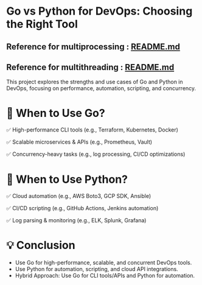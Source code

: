 # Go vs Python for DevOps: Choosing the Right Tool

## Reference for multiprocessing : [README.md](multiprocessing/README.md)

## Reference for multithreading :  [README.md](multithreading/README.md)


This project explores the strengths and use cases of Go and Python in DevOps, focusing on performance, automation, scripting, and concurrency.

# 🚀 When to Use Go?

✅ High-performance CLI tools (e.g., Terraform, Kubernetes, Docker)

✅ Scalable microservices & APIs (e.g., Prometheus, Vault)

✅ Concurrency-heavy tasks (e.g., log processing, CI/CD optimizations)

# 🐍 When to Use Python?

✅ Cloud automation (e.g., AWS Boto3, GCP SDK, Ansible)

✅ CI/CD scripting (e.g., GitHub Actions, Jenkins automation)

✅ Log parsing & monitoring (e.g., ELK, Splunk, Grafana)

# 💡 Conclusion
- Use Go for high-performance, scalable, and concurrent DevOps tools.
- Use Python for automation, scripting, and cloud API integrations.
- Hybrid Approach: Use Go for CLI tools/APIs and Python for automation.

